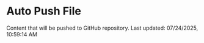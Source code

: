 # Auto Push File

Content that will be pushed to GitHub repository.
Last updated: 07/24/2025, 10:59:14 AM